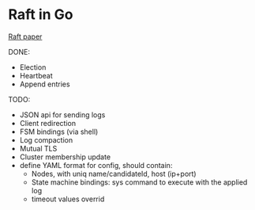 # Raft in Go

[Raft paper](https://raft.github.io/raft.pdf)

DONE:
- Election
- Heartbeat
- Append entries

TODO:
- JSON api for sending logs
- Client redirection
- FSM bindings (via shell)
- Log compaction
- Mutual TLS
- Cluster membership update
- define YAML format for config, should contain:
    - Nodes, with uniq name/candidateId, host (ip+port)
    - State machine bindings: sys command to execute with the applied log
    - timeout values overrid